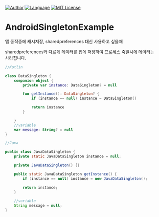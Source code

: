 [![Author](https://img.shields.io/badge/author-Im--Tae-red.svg)]( https://github.com/Im-Tae ) [![Language](https://img.shields.io/badge/language-Kotlin,%20Java-green.svg)](  https://kotlinlang.org/  ) [![MIT License](https://img.shields.io/badge/license-MIT%20License-blue.svg)]( https://opensource.org/licenses/MIT )

# AndroidSingletonExample

앱 동작중에 캐시저장,
sharedpreferences 대신 사용하고 싶을때

sharedpreferences와 다르게 데이터를 힙에 저장하여 프로세스 죽일시에 데이터는 사라집니다.

```kotlin
//Kotlin

class DataSingleton {
    companion object {
        private var instance: DataSingleton? = null

        fun getInstance(): DataSingleton? {
            if (instance == null) instance = DataSingleton()

            return instance
        }

    }
    //variable
    var message: String? = null
}
```



```java
//Java

public class JavaDataSingleton {
    private static JavaDataSingleton instance = null;

    private JavaDataSingleton() {}

    public static JavaDataSingleton getInstance() {
        if (instance == null) instance = new JavaDataSingleton();

        return instance;
    }
    
    //variable
    String message = null;
}
```

